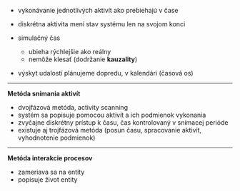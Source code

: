 - vykonávanie jednotlivých aktivít ako prebiehajú v čase
- diskrétna aktivita mení stav systému len na svojom konci

- simulačný čas
	- ubieha rýchlejšie ako reálny
	- nemôže klesať (dodržanie **kauzality**)

- výskyt udalostí plánujeme dopredu, v kalendári (časová os)

***
**Metóda snímania aktivít**
- dvojfázová metóda, activity scanning
- systém sa popisuje pomocou aktivít a ich podmienok vykonania
- zvyčajne diskrétny prístup k času, čas kontrolovaný v snímacej perióde
- existuje aj trojfázová metóda (posun času, spracovanie aktivít, vyhodnotenie podmienok)

***
**Metóda interakcie procesov**
- zameriava sa na entity
- popisuje život entity